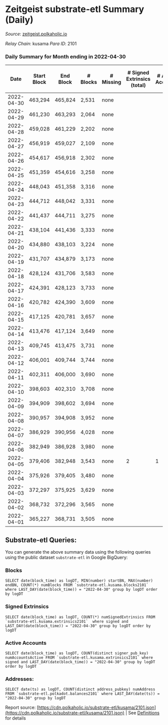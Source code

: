 # Zeitgeist substrate-etl Summary (Daily)

_Source_: [zeitgeist.polkaholic.io](https://zeitgeist.polkaholic.io)

*Relay Chain*: kusama
*Para ID*: 2101



### Daily Summary for Month ending in 2022-04-30


| Date | Start Block | End Block | # Blocks | # Missing | # Signed Extrinsics (total) | # Active Accounts | # Addresses with Balances | # Events | # Transfers | # XCM Transfers In | # XCM Transfers Out |
| ---- | ----------- | --------- | -------- | --------- | --------------------------- | ----------------- | ------------------------- | -------- | ----------- | ------------------ | ------------------- |
| 2022-04-30 | 463,294 | 465,824 | 2,531 | none  |  |  | 5 | 9,111 |   |   |   |
| 2022-04-29 | 461,230 | 463,293 | 2,064 | none  |  |  | 5 | 7,434 |   |   |   |
| 2022-04-28 | 459,028 | 461,229 | 2,202 | none  |  |  | 5 | 7,926 |   |   |   |
| 2022-04-27 | 456,919 | 459,027 | 2,109 | none  |  |  | 5 | 7,593 |   |   |   |
| 2022-04-26 | 454,617 | 456,918 | 2,302 | none  |  |  | 5 | 8,286 |   |   |   |
| 2022-04-25 | 451,359 | 454,616 | 3,258 | none  |  |  | 5 | 12,370 |   |   |   |
| 2022-04-24 | 448,043 | 451,358 | 3,316 | none  |  |  | 5 | 12,592 |   |   |   |
| 2022-04-23 | 444,712 | 448,042 | 3,331 | none  |  |  | 5 | 12,657 |   |   |   |
| 2022-04-22 | 441,437 | 444,711 | 3,275 | none  |  |  | 5 | 12,449 |   |   |   |
| 2022-04-21 | 438,104 | 441,436 | 3,333 | none  |  |  | 5 | 12,661 |   |   |   |
| 2022-04-20 | 434,880 | 438,103 | 3,224 | none  |  |  | 5 | 12,256 |   |   |   |
| 2022-04-19 | 431,707 | 434,879 | 3,173 | none  |  |  | 5 | 12,053 |   |   |   |
| 2022-04-18 | 428,124 | 431,706 | 3,583 | none  |  |  | 5 | 13,701 |   |   |   |
| 2022-04-17 | 424,391 | 428,123 | 3,733 | none  |  |  | 5 | 14,155 |   |   |   |
| 2022-04-16 | 420,782 | 424,390 | 3,609 | none  |  |  | 5 | 13,663 |   |   |   |
| 2022-04-15 | 417,125 | 420,781 | 3,657 | none  |  |  | 5 | 13,843 |   |   |   |
| 2022-04-14 | 413,476 | 417,124 | 3,649 | none  |  |  | 5 | 13,813 |   |   |   |
| 2022-04-13 | 409,745 | 413,475 | 3,731 | none  |  |  | 5 | 14,117 |   |   |   |
| 2022-04-12 | 406,001 | 409,744 | 3,744 | none  |  |  | 5 | 14,164 |   |   |   |
| 2022-04-11 | 402,311 | 406,000 | 3,690 | none  |  |  | 5 | 13,982 |   |   |   |
| 2022-04-10 | 398,603 | 402,310 | 3,708 | none  |  |  | 5 | 14,036 |   |   |   |
| 2022-04-09 | 394,909 | 398,602 | 3,694 | none  |  |  | 5 | 14,126 |   |   |   |
| 2022-04-08 | 390,957 | 394,908 | 3,952 | none  |  |  | 5 | 15,456 |   |   |   |
| 2022-04-07 | 386,929 | 390,956 | 4,028 | none  |  |  | 5 | 15,366 |   |   |   |
| 2022-04-06 | 382,949 | 386,928 | 3,980 | none  |  |  | 5 | 15,122 |   |   |   |
| 2022-04-05 | 379,406 | 382,948 | 3,543 | none  | 2 | 1 | 5 | 13,132 |   |   |   |
| 2022-04-04 | 375,926 | 379,405 | 3,480 | none  |  |  | 5 | 12,528 |   |   |   |
| 2022-04-03 | 372,297 | 375,925 | 3,629 | none  |  |  | 5 | 13,068 |   |   |   |
| 2022-04-02 | 368,732 | 372,296 | 3,565 | none  |  |  | 5 | 12,831 |   |   |   |
| 2022-04-01 | 365,227 | 368,731 | 3,505 | none  |  |  | 5 | 12,624 |   |   |   |

## Substrate-etl Queries:
You can generate the above summary data using the following queries using the public dataset `substrate-etl` in Google BigQuery:


### Blocks
```
SELECT date(block_time) as logDT, MIN(number) startBN, MAX(number) endBN, COUNT(*) numBlocks FROM `substrate-etl.kusama.blocks2101`  where LAST_DAY(date(block_time)) = "2022-04-30" group by logDT order by logDT
```


### Signed Extrinsics
```
SELECT date(block_time) as logDT, COUNT(*) numSignedExtrinsics FROM `substrate-etl.kusama.extrinsics2101`  where signed and LAST_DAY(date(block_time)) = "2022-04-30" group by logDT order by logDT
```


### Active Accounts
```
SELECT date(block_time) as logDT, COUNT(distinct signer_pub_key) numAccountsActive FROM `substrate-etl.kusama.extrinsics2101` where signed and LAST_DAY(date(block_time)) = "2022-04-30" group by logDT order by logDT
```


### Addresses:
```
SELECT date(ts) as logDT, COUNT(distinct address_pubkey) numAddress FROM `substrate-etl.polkadot.balances2101` where LAST_DAY(date(ts)) = "2022-04-30" group by logDT
```



Report source: [https://cdn.polkaholic.io/substrate-etl/kusama/2101.json](https://cdn.polkaholic.io/substrate-etl/kusama/2101.json) | See [Definitions](/DEFINITIONS.md) for details
